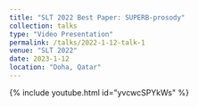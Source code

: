 ```yaml
---
title: "SLT 2022 Best Paper: SUPERB-prosody"
collection: talks
type: "Video Presentation"
permalink: /talks/2022-1-12-talk-1
venue: "SLT 2022"
date: 2023-1-12
location: "Doha, Qatar"
---
```


{% include youtube.html id="yvcwcSPYkWs" %}